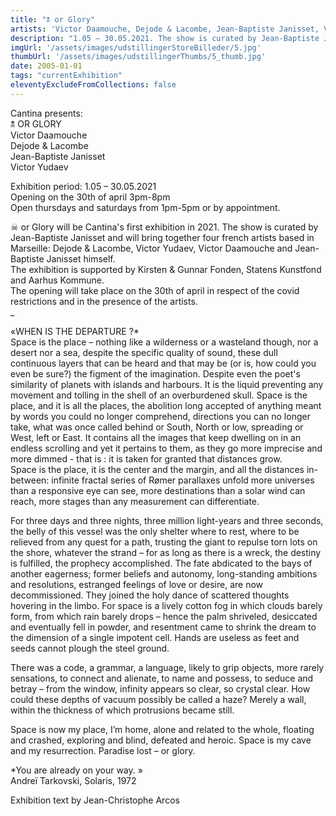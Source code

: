 ```yaml
---
title: "🕱 or Glory"
artists: 'Victor Daamouche, Dejode & Lacombe, Jean-Baptiste Janisset, Victor Yudaev'
description: "1.05 – 30.05.2021. The show is curated by Jean-Baptiste Janisset and will bring together four french artists based in Marseille"
imgUrl: '/assets/images/udstillingerStoreBilleder/5.jpg'
thumbUrl: '/assets/images/udstillingerThumbs/5_thumb.jpg'
date: 2005-01-01
tags: "currentExhibition"
eleventyExcludeFromCollections: false
---
```


Cantina presents:  
🕱 OR GLORY  
Victor Daamouche  
Dejode & Lacombe  
Jean-Baptiste Janisset  
Victor Yudaev  

Exhibition period: 1.05 – 30.05.2021  
Opening on the 30th of april 3pm-8pm  
Open thursdays and saturdays from 1pm-5pm or by appointment.  

☠ or Glory will be Cantina's first exhibition in 2021. The show is curated by Jean-Baptiste Janisset and will bring together four french artists based in Marseille: Dejode & Lacombe, Victor Yudaev, Victor Daamouche and Jean-Baptiste Janisset himself.  
The exhibition is supported by Kirsten & Gunnar Fonden, Statens Kunstfond and Aarhus Kommune.  
The opening will take place on the 30th of april in respect of the covid restrictions and in the presence of the artists.  
_  

«WHEN IS THE DEPARTURE ?*  
Space is the place – nothing like a wilderness or a wasteland though, nor a desert nor a sea, despite the specific quality of sound, these dull continuous layers that can be heard and that may be (or is, how could you even be sure?) the figment of the imagination. Despite even the poet's similarity of planets with islands and harbours. It is the liquid preventing any movement and tolling in the shell of an overburdened skull.
Space is the place, and it is all the places, the abolition long accepted of anything meant by words you could no longer comprehend, directions you can no longer take, what was once called behind or South, North or low, spreading or West, left or East. It contains all the images that keep dwelling on in an endless scrolling and yet it pertains to them, as they go more imprecise and more dimmed - that is : it is taken for granted that distances grow.  
Space is the place, it is the center and the margin, and all the distances in-between: infinite fractal series of Rømer parallaxes unfold more universes than a responsive eye can see, more destinations than a solar wind can reach, more stages than any measurement can differentiate.  

For three days and three nights, three million light-years and three seconds, the belly of this vessel was the only shelter where to rest, where to be relieved from any quest for a path, trusting the giant to repulse torn lots on the shore, whatever the strand – for as long as there is a wreck, the destiny is fulfilled, the prophecy accomplished. The fate abdicated to the bays of another eagerness; former beliefs and autonomy, long-standing ambitions and resolutions, estranged feelings of love or desire, are now decommissioned. They joined the holy dance of scattered thoughts hovering in the limbo. For space is a lively cotton fog in which clouds barely form, from which rain barely drops – hence the palm shriveled, desiccated and eventually fell in powder, and resentment came to shrink the dream to the dimension of a single impotent cell. Hands are useless as feet and seeds cannot plough the steel ground.  

There was a code, a grammar, a language, likely to grip objects, more rarely sensations, to connect and alienate, to name and possess, to seduce and betray – from the window, infinity appears so clear, so crystal clear. How could these depths of vacuum possibly be called a haze? Merely a wall, within the thickness of which protrusions became still.  

Space is now my place, I’m home, alone and related to the whole, floating and crashed, exploring and blind, defeated and heroic. Space is my cave and my resurrection. Paradise lost – or glory.  

*You are already on your way. »  
Andreï Tarkovski, Solaris, 1972  

Exhibition text by Jean-Christophe Arcos